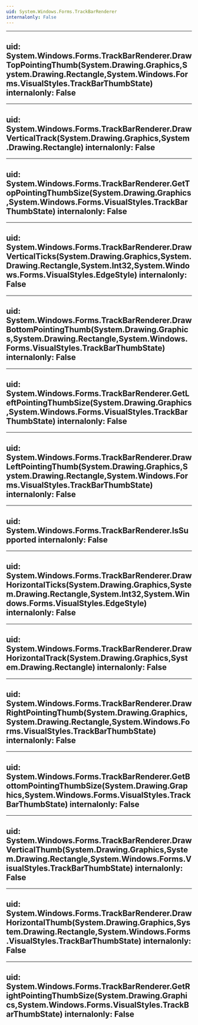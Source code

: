 ```yaml
---
uid: System.Windows.Forms.TrackBarRenderer
internalonly: False
---
```


---
uid: System.Windows.Forms.TrackBarRenderer.DrawTopPointingThumb(System.Drawing.Graphics,System.Drawing.Rectangle,System.Windows.Forms.VisualStyles.TrackBarThumbState)
internalonly: False
---

---
uid: System.Windows.Forms.TrackBarRenderer.DrawVerticalTrack(System.Drawing.Graphics,System.Drawing.Rectangle)
internalonly: False
---

---
uid: System.Windows.Forms.TrackBarRenderer.GetTopPointingThumbSize(System.Drawing.Graphics,System.Windows.Forms.VisualStyles.TrackBarThumbState)
internalonly: False
---

---
uid: System.Windows.Forms.TrackBarRenderer.DrawVerticalTicks(System.Drawing.Graphics,System.Drawing.Rectangle,System.Int32,System.Windows.Forms.VisualStyles.EdgeStyle)
internalonly: False
---

---
uid: System.Windows.Forms.TrackBarRenderer.DrawBottomPointingThumb(System.Drawing.Graphics,System.Drawing.Rectangle,System.Windows.Forms.VisualStyles.TrackBarThumbState)
internalonly: False
---

---
uid: System.Windows.Forms.TrackBarRenderer.GetLeftPointingThumbSize(System.Drawing.Graphics,System.Windows.Forms.VisualStyles.TrackBarThumbState)
internalonly: False
---

---
uid: System.Windows.Forms.TrackBarRenderer.DrawLeftPointingThumb(System.Drawing.Graphics,System.Drawing.Rectangle,System.Windows.Forms.VisualStyles.TrackBarThumbState)
internalonly: False
---

---
uid: System.Windows.Forms.TrackBarRenderer.IsSupported
internalonly: False
---

---
uid: System.Windows.Forms.TrackBarRenderer.DrawHorizontalTicks(System.Drawing.Graphics,System.Drawing.Rectangle,System.Int32,System.Windows.Forms.VisualStyles.EdgeStyle)
internalonly: False
---

---
uid: System.Windows.Forms.TrackBarRenderer.DrawHorizontalTrack(System.Drawing.Graphics,System.Drawing.Rectangle)
internalonly: False
---

---
uid: System.Windows.Forms.TrackBarRenderer.DrawRightPointingThumb(System.Drawing.Graphics,System.Drawing.Rectangle,System.Windows.Forms.VisualStyles.TrackBarThumbState)
internalonly: False
---

---
uid: System.Windows.Forms.TrackBarRenderer.GetBottomPointingThumbSize(System.Drawing.Graphics,System.Windows.Forms.VisualStyles.TrackBarThumbState)
internalonly: False
---

---
uid: System.Windows.Forms.TrackBarRenderer.DrawVerticalThumb(System.Drawing.Graphics,System.Drawing.Rectangle,System.Windows.Forms.VisualStyles.TrackBarThumbState)
internalonly: False
---

---
uid: System.Windows.Forms.TrackBarRenderer.DrawHorizontalThumb(System.Drawing.Graphics,System.Drawing.Rectangle,System.Windows.Forms.VisualStyles.TrackBarThumbState)
internalonly: False
---

---
uid: System.Windows.Forms.TrackBarRenderer.GetRightPointingThumbSize(System.Drawing.Graphics,System.Windows.Forms.VisualStyles.TrackBarThumbState)
internalonly: False
---
